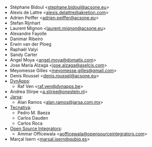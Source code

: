 - Stéphane Bidoul \<<stephane.bidoul@acsone.eu>\>
- Alexis de Lattre \<<alexis.delattre@akretion.com>\>
- Adrien Peiffer \<<adrien.peiffer@acsone.eu>\>
- Stefan Rijnhart
- Laurent Mignon \<<laurent.mignon@acsone.eu>\>
- Alexandre Fayolle
- Danimar Ribeiro
- Erwin van der Ploeg
- Raphaël Valyi
- Sandy Carter
- Angel Moya \<<angel.moya@domatix.com>\>
- Jose María Alzaga \<<jose.alzaga@aselcis.com>\>
- Meyomesse Gilles \<<meyomesse.gilles@gmail.com>\>
- Denis Roussel \<<denis.roussel@acsone.eu>\>
- [DynApps](https://www.dynapps.be):
  - Raf Ven \<<raf.ven@dynapps.be>\>
- Andrea Stirpe \<<a.stirpe@onestein.nl>\>
- [Jarsa](https://www.jarsa.com.mx):
  - Alan Ramos \<<alan.ramos@jarsa.com.mx>\>
- [Tecnativa](https://www.tecnativa.com):
  - Pedro M. Baeza
  - Carlos Dauden
  - Carlos Roca
- [Open Source Integrators](https://www.opensourceintegrators.com):
  - Ammar Officewala \<<aofficewala@opensourceintegrators.com>\>
- Marçal Isern \<<marsal.isern@qubiq.es>\>
